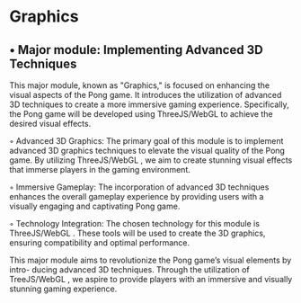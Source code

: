 
# Graphics

## • Major module: Implementing Advanced 3D Techniques

This major module, known as "Graphics," is focused on enhancing the visual aspects
of the Pong game. It introduces the utilization of advanced 3D techniques to create
a more immersive gaming experience. Specifically, the Pong game will be developed
using ThreeJS/WebGL to achieve the desired visual effects.

◦ Advanced 3D Graphics: The primary goal of this module is to implement
advanced 3D graphics techniques to elevate the visual quality of the Pong
game. By utilizing ThreeJS/WebGL , we aim to create stunning visual effects
that immerse players in the gaming environment.

◦ Immersive Gameplay: The incorporation of advanced 3D techniques enhances
the overall gameplay experience by providing users with a visually engaging
and captivating Pong game.

◦ Technology Integration: The chosen technology for this module is ThreeJS/WebGL .
These tools will be used to create the 3D graphics, ensuring compatibility and
optimal performance.

This major module aims to revolutionize the Pong game’s visual elements by intro-
ducing advanced 3D techniques. Through the utilization of TreeJS/WebGL , we
aspire to provide players with an immersive and visually stunning gaming experience.